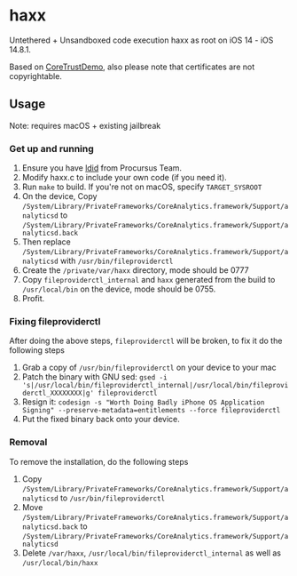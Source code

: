# haxx

Untethered + Unsandboxed code execution haxx as root on iOS 14 - iOS 14.8.1.

Based on [CoreTrustDemo](https://github.com/zhuowei/CoreTrustDemo), also please note that certificates are not copyrightable.

## Usage

Note: requires macOS + existing jailbreak

### Get up and running

1. Ensure you have [ldid](https://github.com/ProcursusTeam/ldid) from Procursus Team.
2. Modify haxx.c to include your own code (if you need it).
3. Run `make` to build. If you're not on macOS, specify `TARGET_SYSROOT`
4. On the device, Copy `/System/Library/PrivateFrameworks/CoreAnalytics.framework/Support/analyticsd` to `/System/Library/PrivateFrameworks/CoreAnalytics.framework/Support/analyticsd.back`
5. Then replace `/System/Library/PrivateFrameworks/CoreAnalytics.framework/Support/analyticsd` with `/usr/bin/fileproviderctl`
6. Create the `/private/var/haxx` directory, mode should be 0777
7. Copy `fileproviderctl_internal` and `haxx` generated from the build to `/usr/local/bin` on the device, mode should be 0755.
8. Profit.

### Fixing fileproviderctl

After doing the above steps, `fileproviderctl` will be broken, to fix it do the following steps
1. Grab a copy of `/usr/bin/fileproviderctl` on your device to your mac
2. Patch the binary with GNU sed: `gsed -i 's|/usr/local/bin/fileproviderctl_internal|/usr/local/bin/fileproviderctl_XXXXXXXX|g' fileproviderctl`
3. Resign it: `codesign -s "Worth Doing Badly iPhone OS Application Signing" --preserve-metadata=entitlements --force fileproviderctl`
4. Put the fixed binary back onto your device.

### Removal

To remove the installation, do the following steps
1. Copy `/System/Library/PrivateFrameworks/CoreAnalytics.framework/Support/analyticsd` to `/usr/bin/fileproviderctl`
2. Move `/System/Library/PrivateFrameworks/CoreAnalytics.framework/Support/analyticsd.back` to `/System/Library/PrivateFrameworks/CoreAnalytics.framework/Support/analyticsd`
3. Delete `/var/haxx`, `/usr/local/bin/fileproviderctl_internal` as well as `/usr/local/bin/haxx`
